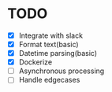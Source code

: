 # TODO

- [x] Integrate with slack
- [x] Format text(basic)
- [x] Datetime parsing(basic)
- [x] Dockerize
- [ ] Asynchronous processing
- [ ] Handle edgecases
